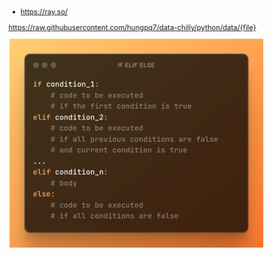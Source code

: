 - https://ray.so/

https://raw.githubusercontent.com/hungpq7/data-chilly/python/data/{file}

<center>
<img src="https://raw.githubusercontent.com/hungpq7/data-chilly/python/image/python_syntax_if_elif_else.png" width=500px;>
</center>